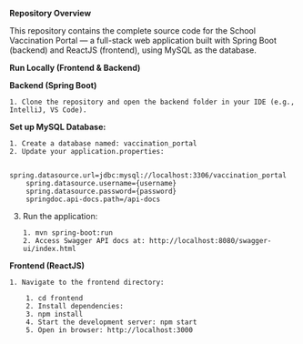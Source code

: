**Repository Overview**

This repository contains the complete source code for the School Vaccination Portal — a full-stack web application built with Spring Boot (backend) and ReactJS (frontend), using MySQL as the database.

**Run Locally (Frontend & Backend)**

**Backend (Spring Boot)**

	1. Clone the repository and open the backend folder in your IDE (e.g., IntelliJ, VS Code).

**Set up MySQL Database:**

	1. Create a database named: vaccination_portal
	2. Update your application.properties:

		spring.datasource.url=jdbc:mysql://localhost:3306/vaccination_portal
		spring.datasource.username={username}
		spring.datasource.password={password}
		springdoc.api-docs.path=/api-docs
	
 3. Run the application:
    
		1. mvn spring-boot:run
		2. Access Swagger API docs at: http://localhost:8080/swagger-ui/index.html

**Frontend (ReactJS)**

	1. Navigate to the frontend directory:
 
		1. cd frontend
		2. Install dependencies:
		3. npm install
		4. Start the development server: npm start
		5. Open in browser: http://localhost:3000
